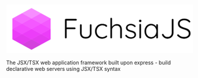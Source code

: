 ![fuchsia js](/assets/fuchsia-logo.svg)

The JSX/TSX web application framework built upon express - build declarative web servers using JSX/TSX syntax


